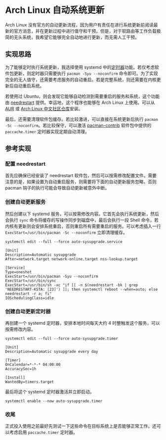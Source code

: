 # Arch Linux 自动系统更新

Arch Linux 没有官方的自动更新流程，因为用户有责任在进行系统更新前阅读最新的官方消息，并在更新过程中进行值守和干预。但是，对于软路由等工作负载极简的无头系统，我希望它能够完全自动地进行更新，而无需人工干预。

## 实现思路

为了能够定时执行系统更新，我选择使用 systemd 中的[定时器](https://wiki.archlinuxcn.org/wiki/Systemd/%E5%AE%9A%E6%97%B6%E5%99%A8)功能。若仅考虑软件包更新，则定时器只需要执行 `pacman -Syu --noconfirm` 命令即可。为了实现完全的无人值守，还需要考虑服务的自动重启。若是完整系统，则还需要在内核更新后自动重启系统。

若使用过 Ubuntu，则会发现它能够自动检测到需要重启的服务和系统，这个功能由 [needrestart](https://github.com/liske/needrestart) 提供。幸运地，这个程序也能够在 Arch Linux 上使用。可以从 [AUR](https://aur.archlinux.org/) 或 [Arch Linux 中文社区仓库](https://www.archlinuxcn.org/archlinux-cn-repo-and-mirror/)安装。

最后，还需要清理软件包缓存。若比较激进，可以直接在系统更新后执行 `pacman -Sc --noconfirm`。若比较保守，可以激活 [pacman-contrib](https://archlinux.org/packages/extra/x86_64/pacman-contrib/) 软件包中提供的 `paccache.timer` 定时器实现定期自动清理。

## 参考实现

### 配置 needrestart

首先应确保已经安装了 needrestart 软件包，然后可以按需修改配置文件。需要注意的是，如果设置为自动重启服务，则需要将下面的自动更新服务忽略，否则 pacman 钩子的执行可能会导致自动更新被意外中断。

### 创建自动更新服务

然后创建以下 systemd 服务，可以按需修改内容。它首先会执行系统更新，然后会执行 `sync` 命令将缓存的写操作同步到磁盘中，最后会执行一段 Shell 命令，若内核有更新则会安排系统重启，否则重启所有需要重启的服务。可以考虑插入一行 `ExecStart=/usr/bin/pacman -Sc --noconfirm` 立即清理缓存。

```shell
systemctl edit --full --force auto-sysupgrade.service
```

```systemd
[Unit]
Description=Automatic sysupgrade
After=network.target network-online.target nss-lookup.target

[Service]
Type=oneshot
ExecStart=/usr/bin/pacman -Syu --noconfirm
ExecStart=/usr/bin/sync
ExecStart=/usr/bin/sh -xc "if [[ -n $(needrestart -bk | grep 'NEEDRESTART-KSTA: [23]') ]]; then systemctl reboot --when=auto; else needrestart -r a; fi"
IOSchedulingClass=idle
```

### 创建自动更新定时器

再创建一个 systemd 定时器，安排本地时间每天大约 4 时整触发这个服务，可以按需修改内容。

```shell
systemctl edit --full --force auto-sysupgrade.timer
```

```systemd
[Unit]
Description=Automatic sysupgrade every day

[Timer]
OnCalendar=*-*-* 04:00:00
AccuracySec=1h

[Install]
WantedBy=timers.target
```

最后将这个 systemd 定时器激活并立即启动。

```shell
systemctl enable --now auto-sysupgrade.timer
```

### 收尾

正式投入使用之前最好先测试一下这些命令在目标系统上是否能够正常工作。还可以考虑启用 `paccache.timer` 定时器。

